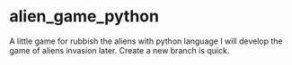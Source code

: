 # alien_game_python
A little game for rubbish the aliens with python language
I will develop the game of aliens invasion later.
Create a new branch is quick.
